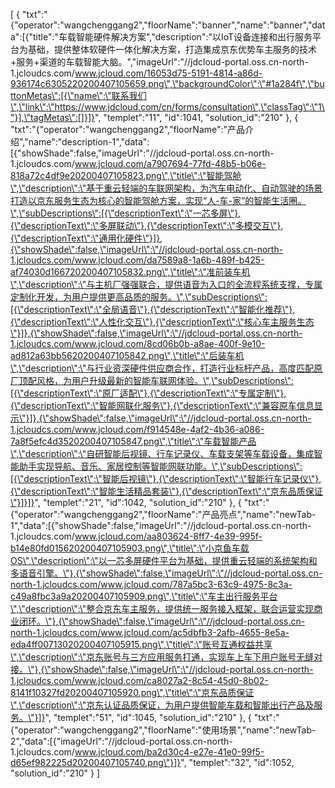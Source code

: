 [
	{
		"txt":"{\"operator\":\"wangchenggang2\",\"floorName\":\"banner\",\"name\":\"banner\",\"data\":[{\"title\":\"车载智能硬件解决方案\",\"description\":\"以IoT设备连接和出行服务平台为基础，提供整体软硬件一体化解决方案，打造集成京东优势车主服务的技术+服务+渠道的车载智能大脑。\",\"imageUrl\":\"//jdcloud-portal.oss.cn-north-1.jcloudcs.com/www.jcloud.com/16053d75-5191-4814-a86d-936174c6305220200407105659.png\",\"backgroundColor\":\"#1a284f\",\"buttonMetas\":[{\"name\":\"联系我们\",\"link\":\"https://www.jdcloud.com/cn/forms/consultation\",\"classTag\":\"1\"}],\"tagMetas\":[]}]}",
		"templet":"11",
		"id":1041,
		"solution_id":"210"
	},
	{
		"txt":"{\"operator\":\"wangchenggang2\",\"floorName\":\"产品介绍\",\"name\":\"description-1\",\"data\":[{\"showShade\":false,\"imageUrl\":\"//jdcloud-portal.oss.cn-north-1.jcloudcs.com/www.jcloud.com/a7907694-77fd-48b5-b06e-818a72c4df9e20200407105823.png\",\"title\":\"智能驾舱\",\"description\":\"基于重云轻端的车联网架构，为汽车电动化、自动驾驶的场景打造以京东服务生态为核心的智能驾舱方案，实现“人-车-家”的智能生活圈。\",\"subDescriptions\":[{\"descriptionText\":\"一芯多屏\"},{\"descriptionText\":\"多屏联动\"},{\"descriptionText\":\"多模交互\"},{\"descriptionText\":\"通用化硬件\"}]},{\"showShade\":false,\"imageUrl\":\"//jdcloud-portal.oss.cn-north-1.jcloudcs.com/www.jcloud.com/da7589a8-1a6b-489f-b425-af74030d166720200407105832.png\",\"title\":\"准前装车机\",\"description\":\"与主机厂强强联合，提供语音为入口的全流程系统支撑，专属定制化开发，为用户提供更高品质的服务。\",\"subDescriptions\":[{\"descriptionText\":\"全局语音\"},{\"descriptionText\":\"智能化推荐\"},{\"descriptionText\":\"人性化交互\"},{\"descriptionText\":\"核心车主服务生态\"}]},{\"showShade\":false,\"imageUrl\":\"//jdcloud-portal.oss.cn-north-1.jcloudcs.com/www.jcloud.com/8cd06b0b-a8ae-400f-9e10-ad812a63bb5620200407105842.png\",\"title\":\"后装车机\",\"description\":\"与行业资深硬件供应商合作，打造行业标杆产品，高度匹配原厂顶配风格，为用户升级最新的智能车联网体验。\",\"subDescriptions\":[{\"descriptionText\":\"原厂适配\"},{\"descriptionText\":\"专属定制\"},{\"descriptionText\":\"智能网联化服务\"},{\"descriptionText\":\"兼容原车信息显示\"}]},{\"showShade\":false,\"imageUrl\":\"//jdcloud-portal.oss.cn-north-1.jcloudcs.com/www.jcloud.com/f914548e-4af2-4b36-a086-7a8f5efc4d3520200407105847.png\",\"title\":\"车载智能产品\",\"description\":\"自研智能后视镜、行车记录仪、车载支架等车载设备，集成智能助手实现导航、音乐、家居控制等智能网联功能。\",\"subDescriptions\":[{\"descriptionText\":\"智能后视镜\"},{\"descriptionText\":\"智能行车记录仪\"},{\"descriptionText\":\"智能生活精品套装\"},{\"descriptionText\":\"京东品质保证\"}]}]}",
		"templet":"21",
		"id":1042,
		"solution_id":"210"
	},
	{
		"txt":"{\"operator\":\"wangchenggang2\",\"floorName\":\"产品亮点\",\"name\":\"newTab-1\",\"data\":[{\"showShade\":false,\"imageUrl\":\"//jdcloud-portal.oss.cn-north-1.jcloudcs.com/www.jcloud.com/aa803624-8ff7-4e39-995f-b14e80fd015620200407105903.png\",\"title\":\"小京鱼车载OS\",\"description\":\"以一芯多屏硬件平台为基础，提供重云轻端的系统架构和多语音引擎。\"},{\"showShade\":false,\"imageUrl\":\"//jdcloud-portal.oss.cn-north-1.jcloudcs.com/www.jcloud.com/787a5bc3-63c9-4975-8c3a-c49a8fbc3a9a20200407105909.png\",\"title\":\"车主出行服务平台\",\"description\":\"整合京东车主服务，提供统一服务接入框架，联合运营实现商业闭环。\"},{\"showShade\":false,\"imageUrl\":\"//jdcloud-portal.oss.cn-north-1.jcloudcs.com/www.jcloud.com/ac5dbfb3-2afb-4655-8e5a-eda4ff00713020200407105915.png\",\"title\":\"账号互通权益共享\",\"description\":\"京东账号与三方应用服务打通，实现车上车下用户账号无缝对接。\"},{\"showShade\":false,\"imageUrl\":\"//jdcloud-portal.oss.cn-north-1.jcloudcs.com/www.jcloud.com/ca8027a2-8c54-45d0-8b02-8141f10327fd20200407105920.png\",\"title\":\"京东品质保证\",\"description\":\"京东认证品质保证，为用户提供智能车载和智能出行产品及服务。\"}]}",
		"templet":"51",
		"id":1045,
		"solution_id":"210"
	},
	{
		"txt":"{\"operator\":\"wangchenggang2\",\"floorName\":\"使用场景\",\"name\":\"newTab-2\",\"data\":[{\"imageUrl\":\"//jdcloud-portal.oss.cn-north-1.jcloudcs.com/www.jcloud.com/ba2d30c4-e27e-41e0-99f5-d65ef982225d20200407105740.png\"}]}",
		"templet":"32",
		"id":1052,
		"solution_id":"210"
	}
]